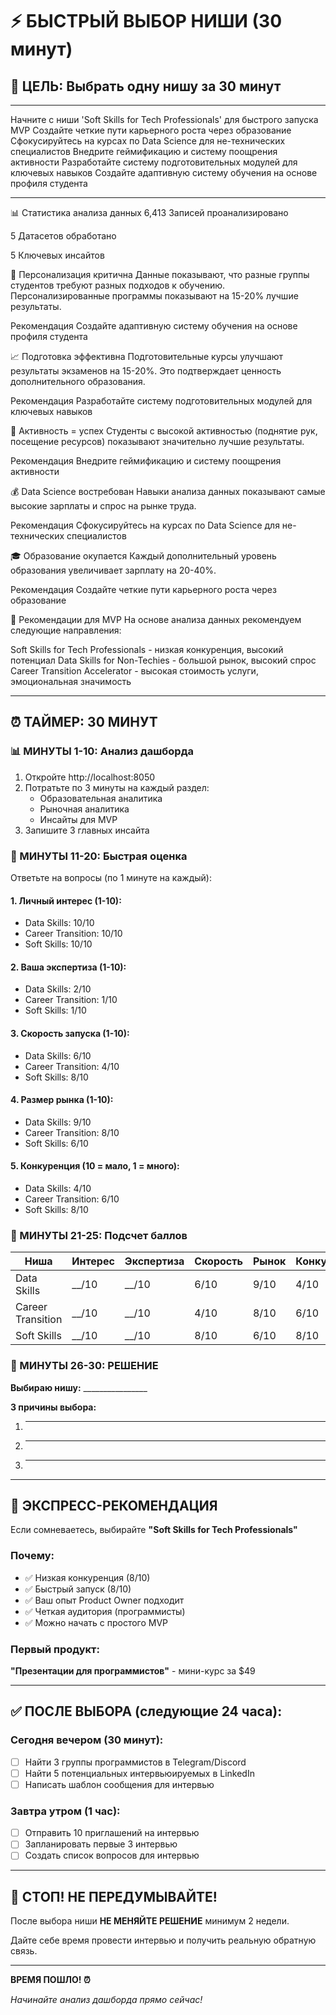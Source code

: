 # ⚡ БЫСТРЫЙ ВЫБОР НИШИ (30 минут)

## 🎯 ЦЕЛЬ: Выбрать одну нишу за 30 минут

---

Начните с ниши 'Soft Skills for Tech Professionals' для быстрого запуска MVP
Создайте четкие пути карьерного роста через образование
Сфокусируйтесь на курсах по Data Science для не-технических специалистов
Внедрите геймификацию и систему поощрения активности
Разработайте систему подготовительных модулей для ключевых навыков
Создайте адаптивную систему обучения на основе профиля студента

---

📊 Статистика анализа данных
6,413
Записей проанализировано

5
Датасетов обработано

5
Ключевых инсайтов

🎯
Персонализация критична
Данные показывают, что разные группы студентов требуют разных подходов к обучению. Персонализированные программы показывают на 15-20% лучшие результаты.

Рекомендация
Создайте адаптивную систему обучения на основе профиля студента

📈
Подготовка эффективна
Подготовительные курсы улучшают результаты экзаменов на 15-20%. Это подтверждает ценность дополнительного образования.

Рекомендация
Разработайте систему подготовительных модулей для ключевых навыков

🤚
Активность = успех
Студенты с высокой активностью (поднятие рук, посещение ресурсов) показывают значительно лучшие результаты.

Рекомендация
Внедрите геймификацию и систему поощрения активности

💰
Data Science востребован
Навыки анализа данных показывают самые высокие зарплаты и спрос на рынке труда.

Рекомендация
Сфокусируйтесь на курсах по Data Science для не-технических специалистов

🎓
Образование окупается
Каждый дополнительный уровень образования увеличивает зарплату на 20-40%.

Рекомендация
Создайте четкие пути карьерного роста через образование

🚀 Рекомендации для MVP
На основе анализа данных рекомендуем следующие направления:

Soft Skills for Tech Professionals - низкая конкуренция, высокий потенциал
Data Skills for Non-Techies - большой рынок, высокий спрос
Career Transition Accelerator - высокая стоимость услуги, эмоциональная значимость

---

## ⏰ ТАЙМЕР: 30 МИНУТ

### 📊 МИНУТЫ 1-10: Анализ дашборда
1. Откройте http://localhost:8050
2. Потратьте по 3 минуты на каждый раздел:
   - Образовательная аналитика
   - Рыночная аналитика  
   - Инсайты для MVP
3. Запишите 3 главных инсайта

### 🤔 МИНУТЫ 11-20: Быстрая оценка
Ответьте на вопросы (по 1 минуте на каждый):

#### 1. Личный интерес (1-10):
- Data Skills: 10/10
- Career Transition: 10/10
- Soft Skills: 10/10

#### 2. Ваша экспертиза (1-10):
- Data Skills: 2/10
- Career Transition: 1/10
- Soft Skills: 1/10

#### 3. Скорость запуска (1-10):
- Data Skills: 6/10
- Career Transition: 4/10
- Soft Skills: 8/10

#### 4. Размер рынка (1-10):
- Data Skills: 9/10
- Career Transition: 8/10
- Soft Skills: 6/10

#### 5. Конкуренция (10 = мало, 1 = много):
- Data Skills: 4/10
- Career Transition: 6/10
- Soft Skills: 8/10

### 🧮 МИНУТЫ 21-25: Подсчет баллов

| Ниша | Интерес | Экспертиза | Скорость | Рынок | Конкуренция | ИТОГО |
|------|---------|------------|----------|-------|-------------|-------|
| Data Skills | __/10 | __/10 | 6/10 | 9/10 | 4/10 | __/50 |
| Career Transition | __/10 | __/10 | 4/10 | 8/10 | 6/10 | __/50 |
| Soft Skills | __/10 | __/10 | 8/10 | 6/10 | 8/10 | __/50 |

### 🎯 МИНУТЫ 26-30: РЕШЕНИЕ

**Выбираю нишу:** ________________

**3 причины выбора:**
1. ________________________________
2. ________________________________
3. ________________________________

---

## 🚀 ЭКСПРЕСС-РЕКОМЕНДАЦИЯ

Если сомневаетесь, выбирайте **"Soft Skills for Tech Professionals"**

### Почему:
- ✅ Низкая конкуренция (8/10)
- ✅ Быстрый запуск (8/10)
- ✅ Ваш опыт Product Owner подходит
- ✅ Четкая аудитория (программисты)
- ✅ Можно начать с простого MVP

### Первый продукт:
**"Презентации для программистов"** - мини-курс за $49

---

## ✅ ПОСЛЕ ВЫБОРА (следующие 24 часа):

### Сегодня вечером (30 минут):
- [ ] Найти 3 группы программистов в Telegram/Discord
- [ ] Найти 5 потенциальных интервьюируемых в LinkedIn
- [ ] Написать шаблон сообщения для интервью

### Завтра утром (1 час):
- [ ] Отправить 10 приглашений на интервью
- [ ] Запланировать первые 3 интервью
- [ ] Создать список вопросов для интервью

---

## 🚨 СТОП! НЕ ПЕРЕДУМЫВАЙТЕ!

После выбора ниши **НЕ МЕНЯЙТЕ РЕШЕНИЕ** минимум 2 недели.

Дайте себе время провести интервью и получить реальную обратную связь.

---

**ВРЕМЯ ПОШЛО! ⏰**

*Начинайте анализ дашборда прямо сейчас!* 